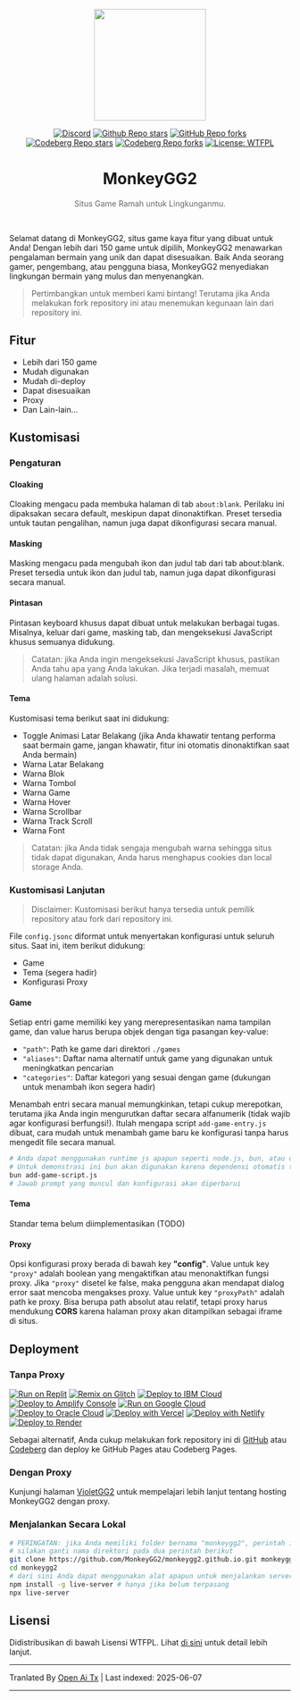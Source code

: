 <p align="center"><img src="https://raw.githubusercontent.com/MonkeyGG2/monkeygg2.github.io/main/imgs/icon-256-256.png" height="200"></p>

<div align="center">
<a href="https://discord.com/invite/yPYyZ78qCB"><img alt="Discord" src="https://img.shields.io/discord/1051660971900407839?label=discord"></a>
<a href="https://github.com/MonkeyGG2/monkeygg2.github.io"><img alt="Github Repo stars" src="https://img.shields.io/github/stars/MonkeyGG2/monkeygg2.github.io?label=github%20stars"></a>
<a href="https://github.com/MonkeyGG2/monkeygg2.github.io"><img alt="GitHub Repo forks" src="https://img.shields.io/github/forks/MonkeyGG2/monkeygg2.github.io?label=github%20forks"></a>
<a href="https://codeberg.org/MonkeyGG2/pages"><img alt="Codeberg Repo stars" src="https://img.shields.io/badge/dynamic/json.svg?label=codeberg%20stars&url=https://codeberg.org/api/v1/repos/MonkeyGG2/pages&query=stars_count"></a>
<a href="https://codeberg.org/MonkeyGG2/pages"><img alt="Codeberg Repo forks" src="https://img.shields.io/badge/dynamic/json.svg?label=codeberg%20forks&url=https://codeberg.org/api/v1/repos/MonkeyGG2/pages&query=forks_count"></a>
<a href="http://www.wtfpl.net/about"><img alt="License: WTFPL" src="https://img.shields.io/badge/License-WTFPL-brightgreen.svg"></a>
</div>
<h1 align="center">MonkeyGG2</h1>
<p align="center" style="opacity: 0.65;">Situs Game Ramah untuk Lingkunganmu.</p>
<br>

Selamat datang di MonkeyGG2, situs game kaya fitur yang dibuat untuk Anda! Dengan lebih dari 150 game untuk dipilih, MonkeyGG2 menawarkan pengalaman bermain yang unik dan dapat disesuaikan. Baik Anda seorang gamer, pengembang, atau pengguna biasa, MonkeyGG2 menyediakan lingkungan bermain yang mulus dan menyenangkan.

> Pertimbangkan untuk memberi kami bintang! Terutama jika Anda melakukan fork repository ini atau menemukan kegunaan lain dari repository ini.

## Fitur

-   Lebih dari 150 game
-   Mudah digunakan
-   Mudah di-deploy
-   Dapat disesuaikan
-   Proxy
-   Dan Lain-lain...

## Kustomisasi

### Pengaturan

#### Cloaking

Cloaking mengacu pada membuka halaman di tab `about:blank`. Perilaku ini dipaksakan secara default, meskipun dapat dinonaktifkan. Preset tersedia untuk tautan pengalihan, namun juga dapat dikonfigurasi secara manual.

#### Masking

Masking mengacu pada mengubah ikon dan judul tab dari tab about:blank. Preset tersedia untuk ikon dan judul tab, namun juga dapat dikonfigurasi secara manual.

#### Pintasan

Pintasan keyboard khusus dapat dibuat untuk melakukan berbagai tugas. Misalnya, keluar dari game, masking tab, dan mengeksekusi JavaScript khusus semuanya didukung.
> Catatan: jika Anda ingin mengeksekusi JavaScript khusus, pastikan Anda tahu apa yang Anda lakukan. Jika terjadi masalah, memuat ulang halaman adalah solusi.

#### Tema

Kustomisasi tema berikut saat ini didukung:
- Toggle Animasi Latar Belakang (jika Anda khawatir tentang performa saat bermain game, jangan khawatir, fitur ini otomatis dinonaktifkan saat Anda bermain)
- Warna Latar Belakang
- Warna Blok
- Warna Tombol
- Warna Game
- Warna Hover
- Warna Scrollbar
- Warna Track Scroll
- Warna Font

> Catatan: jika Anda tidak sengaja mengubah warna sehingga situs tidak dapat digunakan, Anda harus menghapus cookies dan local storage Anda.

### Kustomisasi Lanjutan

> Disclaimer: Kustomisasi berikut hanya tersedia untuk pemilik repository atau fork dari repository ini.

File `config.jsonc` diformat untuk menyertakan konfigurasi untuk seluruh situs. Saat ini, item berikut didukung:
- Game
- Tema (segera hadir)
- Konfigurasi Proxy

#### Game

Setiap entri game memiliki key yang merepresentasikan nama tampilan game, dan value harus berupa objek dengan tiga pasangan key-value:
- `"path"`: Path ke game dari direktori `./games`
- `"aliases"`: Daftar nama alternatif untuk game yang digunakan untuk meningkatkan pencarian
- `"categories"`: Daftar kategori yang sesuai dengan game (dukungan untuk menambah ikon segera hadir)

Menambah entri secara manual memungkinkan, tetapi cukup merepotkan, terutama jika Anda ingin mengurutkan daftar secara alfanumerik (tidak wajib agar konfigurasi berfungsi!).
Itulah mengapa script `add-game-entry.js` dibuat, cara mudah untuk menambah game baru ke konfigurasi tanpa harus mengedit file secara manual.

```bash
# Anda dapat menggunakan runtime js apapun seperti node.js, bun, atau deno
# Untuk demonstrasi ini bun akan digunakan karena dependensi otomatis terpasang
bun add-game-script.js
# Jawab prompt yang muncul dan konfigurasi akan diperbarui
```

#### Tema

Standar tema belum diimplementasikan (TODO)

#### Proxy

Opsi konfigurasi proxy berada di bawah key **"config"**. 
Value untuk key `"proxy"` adalah boolean yang mengaktifkan atau menonaktifkan fungsi proxy. Jika `"proxy"` disetel ke false, maka pengguna akan mendapat dialog error saat mencoba mengakses proxy.
Value untuk key `"proxyPath"` adalah path ke proxy. Bisa berupa path absolut atau relatif, tetapi proxy harus mendukung **CORS** karena halaman proxy akan ditampilkan sebagai iframe di situs.

## Deployment

### Tanpa Proxy

[![Run on Replit](https://binbashbanana.github.io/deploy-buttons/buttons/remade/replit.svg)](https://github.com/MonkeyGG2/monkeygg2.github.io)
[![Remix on Glitch](https://binbashbanana.github.io/deploy-buttons/buttons/remade/glitch.svg)](https://glitch.com/edit/#!/import/github/MonkeyGG2/monkeygg2.github.io)
[![Deploy to IBM Cloud](https://binbashbanana.github.io/deploy-buttons/buttons/remade/ibmcloud.svg)](https://cloud.ibm.com/devops/setup/deploy?repository=https://github.com/MonkeyGG2/monkeygg2.github.io)
[![Deploy to Amplify Console](https://binbashbanana.github.io/deploy-buttons/buttons/remade/amplifyconsole.svg)](https://console.aws.amazon.com/amplify/home#/deploy?repo=https://github.com/MonkeyGG2/monkeygg2.github.io)
[![Run on Google Cloud](https://binbashbanana.github.io/deploy-buttons/buttons/remade/googlecloud.svg)](https://deploy.cloud.run/?git_repo=https://github.com/MonkeyGG2/monkeygg2.github.io)
[![Deploy to Oracle Cloud](https://binbashbanana.github.io/deploy-buttons/buttons/remade/oraclecloud.svg)](https://cloud.oracle.com/resourcemanager/stacks/create?zipUrl=https://github.com/MonkeyGG2/monkeygg2.github.io/archive/refs/heads/main.zip)
[![Deploy with Vercel](https://binbashbanana.github.io/deploy-buttons/buttons/remade/vercel.svg)](https://vercel.com/new/clone?repository-url=https%3A%2F%2Fgithub.com%2FMonkeyGG2%2Fmonkeygg2.github.io)
[![Deploy with Netlify](https://binbashbanana.github.io/deploy-buttons/buttons/remade/netlify.svg)](https://app.netlify.com/start/deploy?repository=https://github.com/MonkeyGG2/monkeygg2.github.io)
[![Deploy to Render](https://binbashbanana.github.io/deploy-buttons/buttons/remade/render.svg)](https://render.com/deploy?repo=https://github.com/MonkeyGG2/monkeygg2.github.io)

Sebagai alternatif, Anda cukup melakukan fork repository ini di [GitHub](https://github.com/MonkeyGG2/monkeygg2.github.io) atau [Codeberg](https://codeberg.org/MonkeyGG2/pages) dan deploy ke GitHub Pages atau Codeberg Pages.

### Dengan Proxy

Kunjungi halaman [VioletGG2](https://github.com/MonkeyGG2/VioletGG2) untuk mempelajari lebih lanjut tentang hosting MonkeyGG2 dengan proxy.

### Menjalankan Secara Lokal

```bash
# PERINGATAN: jika Anda memiliki folder bernama "monkeygg2", perintah ini akan menghapus semua file di folder tersebut
# silakan ganti nama direktori pada dua perintah berikut
git clone https://github.com/MonkeyGG2/monkeygg2.github.io.git monkeygg2
cd monkeygg2
# dari sini Anda dapat menggunakan alat apapun untuk menjalankan server statis, "live-server" dari npm akan digunakan di sini
npm install -g live-server # hanya jika belum terpasang
npx live-server
```

## Lisensi

Didistribusikan di bawah Lisensi WTFPL. Lihat [di sini](https://github.com/MonkeyGG2/monkeygg2.github.io/blob/main/LICENSE) untuk detail lebih lanjut.

---

Tranlated By [Open Ai Tx](https://github.com/OpenAiTx/OpenAiTx) | Last indexed: 2025-06-07

---